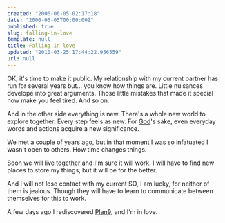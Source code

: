 ```yaml
---
created: "2006-06-05 02:17:18"
date: "2006-06-05T00:00:00Z"
published: true
slug: falling-in-love
template: null
title: Falling in love
updated: "2010-03-25 17:44:22.956559"
url: null
---
```


OK, it's time to make it public. My relationship with my current partner has run for several years but... you know how things are. Little nuisances develope into great arguments. Those little mistakes that made it special now make you feel tired. And so on.

And in the other side everything is new. There's a whole new world to explore together. Every step feels as new. For [God][1]'s sake, even everyday words and actions acquire a new significance.

We met a couple of years ago, but in that moment I was so infatuated I wasn't open to others. How time changes things.

Soon we will live together and I'm sure it will work. I will have to find new places to store my things, but it will be for the better.

And I will not lose contact with my current SO, I am lucky, for neither of them is jealous. Though they will have to learn to communicate between themselves for this to work.

A few days ago I rediscovered [Plan9][], and I'm in love.

[1]: http://en.wikipedia.org/wiki/Flying_Spaghetti_Monster
[Plan9]: http://plan9.bell-labs.com/plan9/


